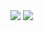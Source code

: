 <img src="https://github-readme-stats-omega-rosy.vercel.app/api?username=msdsm&count_private=true&show_icons=true" />
<img src="https://github-readme-stats.vercel.app/api/top-langs/?username=msdsm&layout=compact&size_weight=0.2&count_weight=0.5&langs_count=14" />
